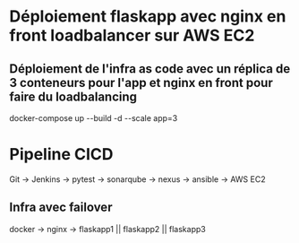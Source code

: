 # Déploiement flaskapp avec nginx en front loadbalancer sur AWS EC2
## Déploiement de l'infra as code avec un réplica de 3 conteneurs pour l'app et nginx en front pour faire du loadbalancing
docker-compose up --build -d --scale app=3

# Pipeline CICD
Git -> Jenkins -> pytest -> sonarqube -> nexus -> ansible -> AWS EC2

## Infra avec failover
docker -> nginx -> flaskapp1 || flaskapp2 || flaskapp3
